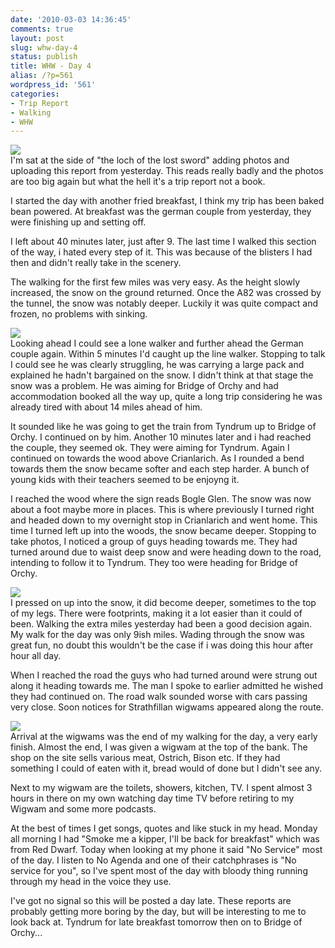 ```yaml
---
date: '2010-03-03 14:36:45'
comments: true
layout: post
slug: whw-day-4
status: publish
title: WHW - Day 4
alias: /?p=561
wordpress_id: '561'
categories:
- Trip Report
- Walking
- WHW
---
```


[![](http://dl.dropbox.com/u/2657852/website/images/l_1600_1200_29BB9A3E-7874-4FE9-8332-267D8787BABF.jpeg)](http://dl.dropbox.com/u/2657852/website/images/l_1600_1200_29BB9A3E-7874-4FE9-8332-267D8787BABF.jpeg)  
I'm sat at the side of "the loch of the lost sword" adding photos and uploading this report from yesterday. This reads really badly and the photos are too big again but what the hell it's a trip report not a book.  
<!-- more -->
I started the day with another fried breakfast, I think my trip has been baked bean powered. At breakfast was the german couple from yesterday, they were finishing up and setting off.  

I left about 40 minutes later, just after 9. The last time I walked this section of the way, i hated every step of it. This was because of the blisters I had then and didn't really take in the scenery.  

The walking for the first few miles was very easy. As the height slowly increased, the snow on the ground returned. Once the A82 was crossed by the tunnel, the snow was notably deeper. Luckily it was quite compact and frozen, no problems with sinking.  

[![](http://dl.dropbox.com/u/2657852/website/images/l_1600_1200_43AC7810-0556-4C20-9671-FF42FD21EBE4.jpeg)](http://dl.dropbox.com/u/2657852/website/images/l_1600_1200_43AC7810-0556-4C20-9671-FF42FD21EBE4.jpeg)  
Looking ahead I could see a lone walker and further ahead the German couple again. Within 5 minutes I'd caught up the line walker. Stopping to talk I could see he was clearly struggling, he was carrying a large pack and explained he hadn't bargained on the snow. I didn't think at that stage the snow was a problem. He was aiming for Bridge of Orchy and had accommodation booked all the way up, quite a long trip considering he was already tired with about 14 miles ahead of him.  

It sounded like he was going to get the train from Tyndrum up to Bridge of Orchy. I continued on by him. Another 10 minutes later and i had reached the couple, they seemed ok. They were aiming for Tyndrum. Again I continued on towards the wood above Crianlarich. As I rounded a bend towards them the snow became softer and each step harder. A bunch of young kids with their teachers seemed to be enjoyng it.  

I reached the wood where the sign reads Bogle Glen. The snow was now about a foot maybe more in places. This is where previously I turned right and headed down to my overnight stop in Crianlarich and went home. This time I turned left up into the woods, the snow became deeper. Stopping to take photos, I noticed a group of guys heading towards me. They had turned around due to waist deep snow and were heading down to the road, intending to follow it to Tyndrum. They too were heading for Bridge of Orchy.  

[![](http://dl.dropbox.com/u/2657852/website/images/l_1600_1200_0A5A06B8-E06A-4063-8E4B-19EADB61D52D.jpeg)](http://dl.dropbox.com/u/2657852/website/images/l_1600_1200_0A5A06B8-E06A-4063-8E4B-19EADB61D52D.jpeg)  
I pressed on up into the snow, it did become deeper, sometimes to the top of my legs. There were footprints, making it a lot easier than it could of been. Walking the extra miles yesterday had been a good decision again. My walk for the day was only 9ish miles. Wading through the snow was great fun, no doubt this wouldn't be the case if i was doing this hour after hour all day.  

When I reached the road the guys who had turned around were strung out along it heading towards me. The man I spoke to earlier admitted he wished they had continued on. The road walk sounded worse with cars passing very close. Soon notices for Strathfillan wigwams appeared along the route.  

[![](http://dl.dropbox.com/u/2657852/website/images/l_1600_1200_8FB0F831-D46E-41FA-93F6-2E6ABC6A6CD6.jpeg)](http://dl.dropbox.com/u/2657852/website/images/l_1600_1200_8FB0F831-D46E-41FA-93F6-2E6ABC6A6CD6.jpeg)  
Arrival at the wigwams was the end of my walking for the day, a very early finish. Almost the end, I was given a wigwam at the top of the bank. The shop on the site sells various meat, Ostrich, Bison etc. If they had something I could of eaten with it, bread would of done but I didn't see any.  

Next to my wigwam are the toilets, showers, kitchen, TV. I spent almost 3 hours in there on my own watching day time TV before retiring to my Wigwam and some more podcasts.  

At the best of times I get songs, quotes and like stuck in my head. Monday all morning I had "Smoke me a kipper, I'll be back for breakfast" which was from Red Dwarf. Today when looking at my phone it said "No Service" most of the day. I listen to No Agenda and one of their catchphrases is "No service for you", so I've spent most of the day with bloody thing running through my head in the voice they use.  

I've got no signal so this will be posted a day late. These reports are probably getting more boring by the day, but will be interesting to me to look back at. Tyndrum for late breakfast tomorrow then on to Bridge of Orchy...
